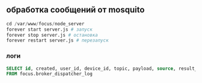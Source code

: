 ## обработка сообщений от mosquito

```python
cd /var/www/focus/node_server
forever start server.js # запуск
forever stop server.js # остановка
forever restart server.js # перезапуск
```

### логи
```sql
SELECT id, created, user_id, device_id, topic, payload, source, result_code, result_message
FROM focus.broker_dispatcher_log
```
